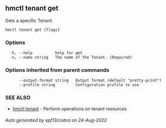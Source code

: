 ## hmctl tenant get

Gets a specific Tenant.

```
hmctl tenant get [flags]
```

### Options

```
  -h, --help          help for get
  -n, --name string   The name of the Tenant. (Required)
```

### Options inherited from parent commands

```
      --output-format string   Output format (default "pretty-print")
      --profile string         Configuration profile to use
```

### SEE ALSO

* [hmctl tenant](hmctl_tenant.md)	 - Perform operations on tenant resources

###### Auto generated by spf13/cobra on 24-Aug-2022
